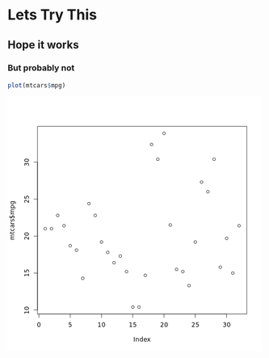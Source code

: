 # Lets Try This

## Hope it works

### But probably not


```r
plot(mtcars$mpg)
```

![plot of chunk unnamed-chunk-1](figure/unnamed-chunk-1.png) 
